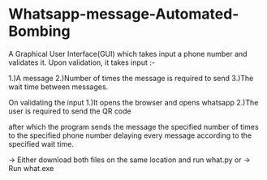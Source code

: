 # Whatsapp-message-Automated-Bombing
A Graphical User Interface(GUI) which takes input a phone number and validates it.
Upon validation, it takes input :-

1.)A message 
2.)Number of times the message is required to send
3.)The wait time between messages. 

On validating the input 
1.)It opens the browser and opens whatsapp
2.)The user is required to send the QR code 

after which the program sends the message the specified number of times to the specified phone number delaying every message according to the specified wait time.


-> Either download both files on the same location and run what.py
or
-> Run what.exe
